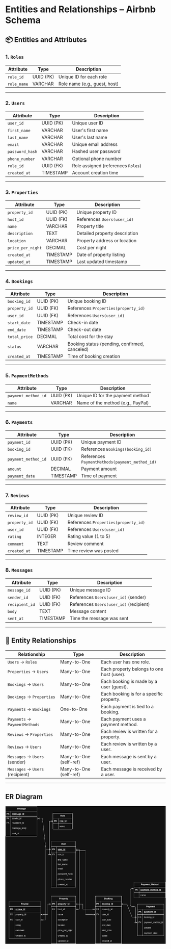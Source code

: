 # Entities and Relationships – Airbnb Schema

## 📦 Entities and Attributes

### 1. `Roles`
| Attribute     | Type      | Description                     |
|---------------|-----------|---------------------------------|
| `role_id`     | UUID (PK) | Unique ID for each role         |
| `role_name`   | VARCHAR   | Role name (e.g., guest, host)   |

---

### 2. `Users`
| Attribute         | Type      | Description                                |
|------------------|-----------|--------------------------------------------|
| `user_id`        | UUID (PK) | Unique user ID                             |
| `first_name`     | VARCHAR   | User's first name                          |
| `last_name`      | VARCHAR   | User's last name                           |
| `email`          | VARCHAR   | Unique email address                       |
| `password_hash`  | VARCHAR   | Hashed user password                       |
| `phone_number`   | VARCHAR   | Optional phone number                      |
| `role_id`        | UUID (FK) | Role assigned (references `Roles`)         |
| `created_at`     | TIMESTAMP | Account creation time                      |

---

### 3. `Properties`
| Attribute         | Type      | Description                                |
|------------------|-----------|--------------------------------------------|
| `property_id`    | UUID (PK) | Unique property ID                         |
| `host_id`        | UUID (FK) | References `Users(user_id)`                |
| `name`           | VARCHAR   | Property title                             |
| `description`    | TEXT      | Detailed property description              |
| `location`       | VARCHAR   | Property address or location               |
| `price_per_night`| DECIMAL   | Cost per night                             |
| `created_at`     | TIMESTAMP | Date of property listing                   |
| `updated_at`     | TIMESTAMP | Last updated timestamp                     |

---

### 4. `Bookings`
| Attribute      | Type      | Description                                 |
|---------------|-----------|----------------------------------------------|
| `booking_id`  | UUID (PK) | Unique booking ID                            |
| `property_id` | UUID (FK) | References `Properties(property_id)`         |
| `user_id`     | UUID (FK) | References `Users(user_id)`                  |
| `start_date`  | TIMESTAMP | Check-in date                                |
| `end_date`    | TIMESTAMP | Check-out date                               |
| `total_price` | DECIMAL   | Total cost for the stay                      |
| `status`      | VARCHAR   | Booking status (pending, confirmed, canceled)|
| `created_at`  | TIMESTAMP | Time of booking creation                     |

---

### 5. `PaymentMethods`
| Attribute            | Type      | Description                               |
|----------------------|-----------|-------------------------------------------|
| `payment_method_id`  | UUID (PK) | Unique ID for the payment method          |
| `name`               | VARCHAR   | Name of the method (e.g., PayPal)         |

---

### 6. `Payments`
| Attribute           | Type      | Description                                     |
|---------------------|-----------|-------------------------------------------------|
| `payment_id`        | UUID (PK) | Unique payment ID                               |
| `booking_id`        | UUID (FK) | References `Bookings(booking_id)`               |
| `payment_method_id` | UUID (FK) | References `PaymentMethods(payment_method_id)`  |
| `amount`            | DECIMAL   | Payment amount                                  |
| `payment_date`      | TIMESTAMP | Time of payment                                 |

---

### 7. `Reviews`
| Attribute      | Type      | Description                                |
|----------------|-----------|--------------------------------------------|
| `review_id`    | UUID (PK) | Unique review ID                           |
| `property_id`  | UUID (FK) | References `Properties(property_id)`       |
| `user_id`      | UUID (FK) | References `Users(user_id)`                |
| `rating`       | INTEGER   | Rating value (1 to 5)                      |
| `comment`      | TEXT      | Review comment                             |
| `created_at`   | TIMESTAMP | Time review was posted                     |

---

### 8. `Messages`
| Attribute       | Type      | Description                                |
|------------------|-----------|--------------------------------------------|
| `message_id`     | UUID (PK) | Unique message ID                          |
| `sender_id`      | UUID (FK) | References `Users(user_id)` (sender)       |
| `recipient_id`   | UUID (FK) | References `Users(user_id)` (recipient)    |
| `body`           | TEXT      | Message content                            |
| `sent_at`        | TIMESTAMP | Time the message was sent                  |

---

## 🔗 Entity Relationships

| Relationship                      | Type                      | Description                                                  |
|----------------------------------|---------------------------|--------------------------------------------------------------|
| `Users` → `Roles`                | Many-to-One               | Each user has one role.                                      |
| `Properties` → `Users`           | Many-to-One               | Each property belongs to one host (user).                    |
| `Bookings` → `Users`             | Many-to-One               | Each booking is made by a user (guest).                      |
| `Bookings` → `Properties`        | Many-to-One               | Each booking is for a specific property.                     |
| `Payments` → `Bookings`          | One-to-One                | Each payment is tied to a booking.                           |
| `Payments` → `PaymentMethods`    | Many-to-One               | Each payment uses a payment method.                          |
| `Reviews` → `Properties`         | Many-to-One               | Each review is written for a property.                       |
| `Reviews` → `Users`              | Many-to-One               | Each review is written by a user.                            |
| `Messages` → `Users` (sender)    | Many-to-One (self-ref)    | Each message is sent by a user.                              |
| `Messages` → `Users` (recipient) | Many-to-One (self-ref)    | Each message is received by a user.                          |

---

## ER Diagram

![ER Diagram](./ERD.png)
